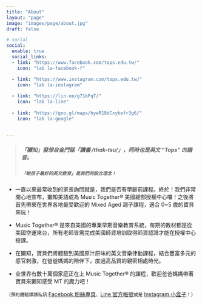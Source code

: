 ```yaml
---
title: "About"
layout: "page"
image: "images/page/about.jpg"
draft: false

# social
social:
  enable: true
  social_links:
  - link: "https://www.facebook.com/tops.edu.tw/"
    icon: "lab la-facebook-f"

  - link: "https://www.instagram.com/tops.edu.tw/"
    icon: "lab la-instagram"
    
  - link: "https://lin.ee/g71kPqT/"
    icon: "lab la-line"
    
  - link: "https://goo.gl/maps/hyeR18dCxykefr3g6/"
    icon: "lab la-google"

 
---
```


> ##### 「獺知」發想自金門話「讀書 /thak-tsu/」，同時也是英文 “Tops” 的諧音。
> ##### `「給孩子最好的英文教育」是我們的設立理念！`


* 一直以來最常收到的家長詢問就是，我們是否有學齡前課程。終於！我們非常開心地宣布，獺知美語成為 Music Together® 美國總部授權中心囉！之後將首先帶來在世界各地最受歡迎的 Mixed Aged 親子課程，適合 0~5 歲的寶貝來玩！

* Music Together® 是來自美國的專業早期音樂教育系統，每期的教材都是從美國空運來台，所有老師皆需完成美國師資培訓取得師資認證才能在授權中心授課。

* 在獺知，寶貝們將體驗到美國原汁原味的英文音樂律動課程，結合豐富多元的感官刺激，在爸爸媽媽的陪伴下，度過高品質的親密相處時光。

* 全世界有數十萬個家庭正在上 Music Together® 的課程，歡迎爸爸媽媽帶著寶貝來獺知感受 MT 的魔力吧！

`（預約體驗課請私訊` [Facebook 粉絲專頁](https://www.facebook.com/tops.edu.tw/)`、`[Line 官方帳號](https://lin.ee/g71kPqT/)`或是` [Instagram 小盒子](https://www.instagram.com/tops.edu.tw/)`！）`